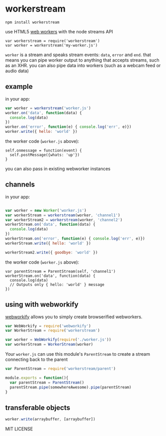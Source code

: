 # workerstream

    npm install workerstream

use HTML5 [web workers](https://developer.mozilla.org/En/Using_web_workers) with the node streams API

    var workerstream = require('workerstream')
    var worker = workerstream('my-worker.js')

`worker` is a stream and speaks stream events: `data`, `error` and `end`. that means you can pipe worker output to anything that accepts streams, such as an XHR. you can also pipe data into workers (such as a webcam feed or audio data)

## example

in your app:

```js
var worker = workerstream('worker.js')
worker.on('data', function(data) {
  console.log(data)
})
worker.on('error', function(e) { console.log('err', e)})
worker.write({ hello: 'world' })
```

the worker code (`worker.js` above):

```
self.onmessage = function(event) {
  self.postMessage({whats: 'up'})
}
```

you can also pass in existing webworker instances

## channels

in your app:

```js

var worker = new Worker('worker.js')
var workerStream = workerstream(worker, 'channel1')
var workerStream2 = workerstream(worker, 'channel2')
workerStream.on('data', function(data) {
  console.log(data)
})
workerStream.on('error', function(e) { console.log('err', e)})
workerStream.write({ hello: 'world' })

workerStream2.write({ goodbye: 'world' })
```

the worker code (`worker.js` above):

```
var parentStream = ParentStream(self, 'channel1')
workerStream.on('data', function(data) {
  console.log(data)
  // Outputs only { hello: 'world' } message  
})

```


## using with webworkify

[webworkify](https://npmjs.org/package/webworkify) allows you to simply create browserified webworkers.

```js
var WebWorkify = require('webworkify')
var WorkerStream = require('workerstream')

var worker = WebWorkify(require('./worker.js'))
var workerStream = WorkerStream(worker)
```

Your `worker.js` can use this module's `ParentStream` to create a stream connecting back to the parent

```js
var ParentStream = require('workerstream/parent')

module.exports = function(){
  var parentStream = ParentStream()
  parentStream.pipe(somewhereAwesome).pipe(parentStream)
}
```

## transferable objects

```js
worker.write(arraybuffer, [arraybuffer])
```

MIT LICENSE
